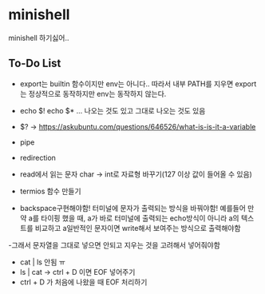 # minishell
minishell 하기싫어..

## To-Do List
- export는 builtin 함수이지만 env는 아니다.. 따라서 내부 PATH를 지우면 export는 정상적으로 동작하지만 env는 동작하지 않는다.

- echo $!
  echo $* ... 나오는 것도 있고 그대로 나오는 것도 있음

- $?
	-> https://askubuntu.com/questions/646526/what-is-is-it-a-variable

- pipe

- redirection

- read에서 읽는 문자 char -> int로 자료형 바꾸기(127 이상 값이 들어올 수 있음)

- termios 함수 만들기

- backspace구현해야함! 터미널에 문자가 출력되는 방식을 바꿔야함!
 예를들어 만약 a를 타이핑 했을 때, a가 바로 터미널에 출력되는 echo방식이 아니라 a의 텍스트를 비교하고 a일반적인 문자이면 write해서 보여주는 방식으로 출력해야함
 
 -그래서 문자열을 그대로 넣으면 안되고 지우는 것을 고려해서 넣어줘야함

- cat | ls 안됨 ㅠ
- ls | cat -> ctrl + D 이면 EOF 넣어주기
- ctrl + D 가 처음에 나왔을 때 EOF 처리하기